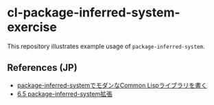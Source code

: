 # cl-package-inferred-system-exercise

This repository illustrates example usage of `package-inferred-system`.

## References (JP)

- [package-inferred-systemでモダンなCommon Lispライブラリを書く](https://t-cool.hateblo.jp/entry/2018/08/14/110746)
- [6.5 package-inferred-system拡張](https://privet-kitty.github.io/misc/asdf-ja/package_002dinferred_002dsystemKuo-Zhang-.html)

